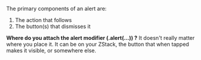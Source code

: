 The primary components of an alert are:
1. The action that follows
2. The button(s) that dismisses it

**Where do you attach the alert modifier (.alert(...)) ?**
It doesn't really matter where you place it. It can be on your ZStack, the button that when tapped makes it visible, or somewhere else.